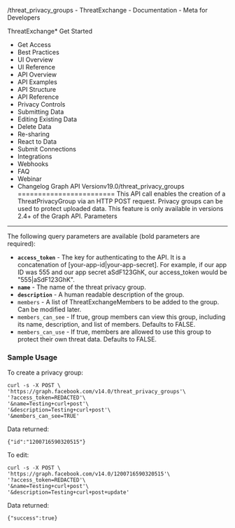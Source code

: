 /threat\_privacy\_groups - ThreatExchange - Documentation - Meta for Developers

ThreatExchange* Get Started
* Get Access
* Best Practices
* UI Overview
* UI Reference
* API Overview
* API Examples
* API Structure
* API Reference
* Privacy Controls
* Submitting Data
* Editing Existing Data
* Delete Data
* Re-sharing
* React to Data
* Submit Connections
* Integrations
* Webhooks
* FAQ
* Webinar
* Changelog
Graph API Versionv19.0/threat\_privacy\_groups
========================
This API call enables the creation of a ThreatPrivacyGroup via an HTTP POST request. Privacy groups can be used to protect uploaded data. This feature is only available in versions 2.4+ of the Graph API.
Parameters
----------
The following query parameters are available (bold parameters are required):
* **`access_token`** - The key for authenticating to the API. It is a concatenation of [your-app-id|your-app-secret]. For example, if our app ID was 555 and our app secret aSdF123GhK, our access\_token would be "555|aSdF123GhK".
* **`name`** - The name of the threat privacy group.
* **`description`** - A human readable description of the group.
* `members` - A list of ThreatExchangeMembers to be added to the group. Can be modified later.
* `members_can_see` - If true, group members can view this group, including its name, description, and list of members. Defaults to FALSE.
* `members_can_use` - If true, members are allowed to use this group to protect their own threat data. Defaults to FALSE.
### Sample Usage
To create a privacy group:

```
curl -s -X POST \
'https://graph.facebook.com/v14.0/threat_privacy_groups'\
'?access_token=REDACTED'\
'&name=Testing+curl+post'\
'&description=Testing+curl+post'\
'&members_can_see=TRUE'
```
Data returned:

```
{"id":"1200716590320515"}
```
To edit:

```
curl -s -X POST \
'https://graph.facebook.com/v14.0/1200716590320515'\
'?access_token=REDACTED'\
'&name=Testing+curl+post'\
'&description=Testing+curl+post+update'
```
Data returned:

```
{"success":true}
```